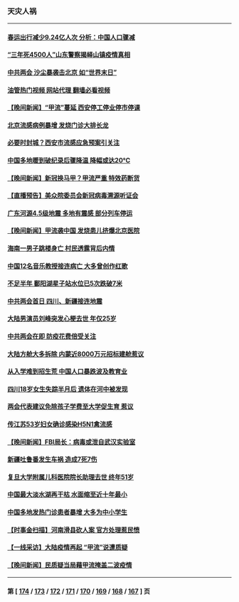 ### 天灾人祸
---
#### [春运出行减少9.24亿人次 分析：中国人口骤减](../../pages/ncid280/n13947106.md?03111245) 
#### [“三年死4500人”山东警察揭峄山镇疫情真相](../../pages/ncid280/n13944531.md?03111245) 
#### [中共两会 沙尘暴袭击北京 如“世界末日”](../../pages/ncid280/n13947199.md?03111245) 
#### [油管热门视频 网站代理 翻墙必看视频](http://138.2.39.72:81/youtube.html?epic-marker?03111245)
#### [【晚间新闻】“甲流”蔓延 西安停工停业停市停课](../../pages/ncid280/n13945866.md?03111245) 
#### [北京流感病例暴增 发烧门诊大排长龙](../../pages/ncid280/n13946079.md?03111245) 
#### [必要时封城？西安市流感应急预案引关注](../../pages/ncid280/n13945945.md?03111245) 
#### [中国多地暖到破纪录后骤降温 降幅或达20℃](../../pages/ncid280/n13945640.md?03111245) 
#### [【晚间新闻】新冠换马甲？甲流严重 特效药断货](../../pages/ncid280/n13945579.md?03111245) 
#### [【直播预告】美众院委员会新冠病毒溯源听证会](../../pages/ncid280/n13945247.md?03111245) 
#### [广东河源4.5级地震 多地有震感 部分列车停运](../../pages/ncid280/n13945290.md?03111245) 
#### [【晚间新闻】甲流袭中国 发烧患儿挤爆北京医院](../../pages/ncid280/n13944789.md?03111245) 
#### [海南一男子跳楼身亡 村民透露背后内情](../../pages/ncid280/n13944800.md?03111245) 
#### [中国12名音乐教授接连病亡 大多曾创作红歌](../../pages/ncid280/n13944677.md?03111245) 
#### [不足半年 鄱阳湖星子站水位已5次跌破7米](../../pages/ncid280/n13944176.md?03111245) 
#### [中共两会首日 四川、新疆接连地震](../../pages/ncid280/n13943003.md?03111245) 
#### [大陆男演员刘峰突发心梗去世 年仅25岁](../../pages/ncid280/n13942691.md?03111245) 
#### [中共两会在即 防疫花费倍受关注](../../pages/ncid280/n13942587.md?03111245) 
#### [大陆方舱大多拆除 内蒙近8000万元招标建舱惹议](../../pages/ncid280/n13941701.md?03111245) 
#### [从入学难到招生荒 中国人口暴跌波及教育业](../../pages/ncid280/n13941408.md?03111245) 
#### [四川18岁女生失踪半月后 遗体在河中被发现](../../pages/ncid280/n13941453.md?03111245) 
#### [两会代表建议免除孩子学费至大学促生育 惹议](../../pages/ncid280/n13941424.md?03111245) 
#### [传江苏53岁妇女确诊感染H5N1禽流感](../../pages/ncid280/n13941380.md?03111245) 
#### [【晚间新闻】FBI局长：病毒或泄自武汉实验室](../../pages/ncid280/n13941348.md?03111245) 
#### [新疆吐鲁番发生车祸 造成7死7伤](../../pages/ncid280/n13941106.md?03111245) 
#### [复旦大学附属儿科医院院长助理去世 终年51岁](../../pages/ncid280/n13941308.md?03111245) 
#### [中国最大淡水湖再干枯 水面缩至近十年最小](../../pages/ncid280/n13941093.md?03111245) 
#### [中国多地发热门诊患者暴增 大多为中小学生](../../pages/ncid280/n13940973.md?03111245) 
#### [【时事金扫描】河南滑县砍人案 官方处理惹民愤](../../pages/ncid280/n13940840.md?03111245) 
#### [【一线采访】大陆疫情再起 “甲流”说遭质疑](../../pages/ncid280/n13939923.md?03111245) 
#### [【晚间新闻】民质疑当局藉甲流掩盖二波疫情](../../pages/ncid280/n13940547.md?03111245) 

---
#### 第 [ [174](./174.md?03111245) / [173](./173.md?03111245) / [172](./172.md?03111245) / [171](./171.md?03111245) / [170](./170.md?03111245) / [169](./169.md?03111245) / [168](./168.md?03111245) / [167](./167.md?03111245) ] 页
